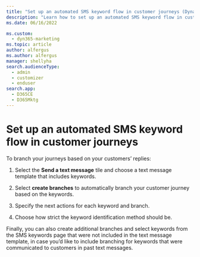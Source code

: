 ```yaml
---
title: "Set up an automated SMS keyword flow in customer journeys (Dynamics 365 Marketing) | Microsoft Docs"
description: "Learn how to set up an automated SMS keyword flow in customer journeys in Dynamics 365 Marketing."
ms.date: 06/16/2022

ms.custom: 
  - dyn365-marketing
ms.topic: article
author: alfergus
ms.author: alfergus
manager: shellyha
search.audienceType: 
  - admin
  - customizer
  - enduser
search.app: 
  - D365CE
  - D365Mktg
---
```


# Set up an automated SMS keyword flow in customer journeys

To branch your journeys based on your customers’ replies:

1. Select the **Send a text message** tile and choose a text message template that includes keywords.
2. Select **create branches** to automatically branch your customer journey based on the keywords.

 

3. Specify the next actions for each keyword and branch.

 

4. Choose how strict the keyword identification method should be.

 

Finally, you can also create additional branches and select keywords from the SMS keywords page that were not included in the text message template, in case you’d like to include branching for keywords that were communicated to customers in past text messages.
